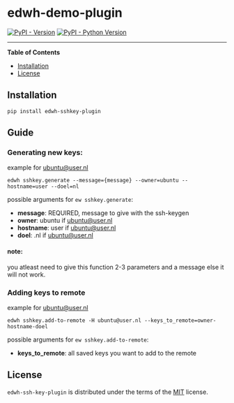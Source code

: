 # edwh-demo-plugin

[![PyPI - Version](https://img.shields.io/pypi/v/edwh-demo-plugin.svg)](https://pypi.org/project/edwh-demo-plugin)
[![PyPI - Python Version](https://img.shields.io/pypi/pyversions/edwh-demo-plugin.svg)](https://pypi.org/project/edwh-demo-plugin)

-----

**Table of Contents**

- [Installation](#installation)
- [License](#license)

## Installation

```console
pip install edwh-sshkey-plugin
```

## Guide
### Generating new keys:
example for ubuntu@user.nl
```console
edwh sshkey.generate --message={message} --owner=ubuntu --hostname=user --doel=nl
```

possible arguments for `ew sshkey.generate`:
- **message**: REQUIRED, message to give with the ssh-keygen
- **owner**: ubuntu if ubuntu@user.nl
- **hostname**: user if ubuntu@user.nl
- **doel**: .nl if ubuntu@user.nl

#### note:
you atleast need to give this function 2-3 parameters and a message else it will not work.

### Adding keys to remote
example for ubuntu@user.nl
```console
edwh sshkey.add-to-remote -H ubuntu@user.nl --keys_to_remote=owner-hostname-doel
```

possible arguments for `ew sshkey.add-to-remote`:
- **keys_to_remote**: all saved keys you want to add to the remote


## License
`edwh-ssh-key-plugin` is distributed under the terms of the [MIT](https://spdx.org/licenses/MIT.html) license.
